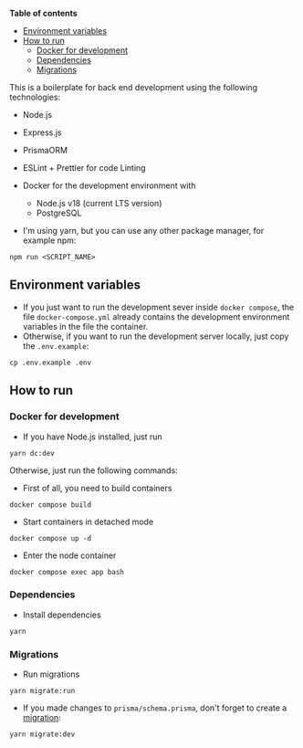 **Table of contents**

- [Environment variables](#environment-variables)
- [How to run](#how-to-run)
  - [Docker for development](#docker-for-development)
  - [Dependencies](#dependencies)
  - [Migrations](#migrations)

This is a boilerplate for back end development using the following technologies:

- Node.js
- Express.js
- PrismaORM
- ESLint + Prettier for code Linting
- Docker for the development environment with

  - Node.js v18 (current LTS version)
  - PostgreSQL

- I'm using yarn, but you can use any other package manager, for example npm:

```shell
npm run <SCRIPT_NAME>
```

## Environment variables

- If you just want to run the development sever inside `docker compose`, the file `docker-compose.yml` already contains the development environment variables in the file the container.
- Otherwise, if you want to run the development server locally, just copy the `.env.example`:

```shell
cp .env.example .env
```

## How to run

### Docker for development

- If you have Node.js installed, just run

```shell
yarn dc:dev
```

Otherwise, just run the following commands:

- First of all, you need to build containers

```shell
docker compose build
```

- Start containers in detached mode

```shell
docker compose up -d
```

- Enter the node container

```shell
docker compose exec app bash
```

### Dependencies

- Install dependencies

```shell
yarn
```

### Migrations

- Run migrations

```shell
yarn migrate:run
```

- If you made changes to `prisma/schema.prisma`, don't forget to create a [migration](https://cloud.google.com/architecture/database-migration-concepts-principles-part-1):

```shell
yarn migrate:dev
```
